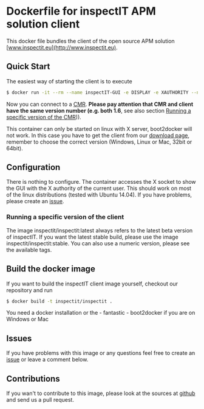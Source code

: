 # Dockerfile for inspectIT APM solution client
This docker file bundles the client of the open source APM solution [www.inspectit.eu](http://www.inspectit.eu).

## Quick Start
The easiest way of starting the client is to execute

```bash
$ docker run -it --rm --name inspectIT-GUI -e DISPLAY -e XAUTHORITY --net=host -v $XAUTHORITY:$XAUTHORITY inspectit/inspectit
```

Now you can connect to a [CMR](https://registry.hub.docker.com/u/inspectit/cmr/). **Please pay attention that CMR and client have the same version number (e.g. both 1.6**, see also section [Running a specific version of the CMR](#running-a-specific-version-of-the-client))).

This container can only be started on linux with X server, boot2docker will not work. In this case you have to get the client from our [download page](http://www.inspectit.eu/download-inspectit/), remember to choose the correct version (Windows, Linux or Mac, 32bit or 64bit).

## Configuration
There is nothing to configure. The container accesses the X socket to show the GUI with the X authority of the current user. This should work on most of the linux distributions (tested with Ubuntu 14.04). If you have problems, please create an [issue](https://github.com/inspectIT/docker-CMR/issues/new).

### Running a specific version of the client
The image inspectit/inspectit:latest always refers to the latest beta version of inspectIT. If you want the latest stable build, please use the image inspectit/inspectit:stable. You can also use a numeric version, please see the available tags. 

## Build the docker image
If you want to build the inspectIT client image yourself, checkout our repository and run 

```bash
$ docker build -t inspectit/inspectit .
```

You need a docker installation or the - fantastic - boot2docker if you are on Windows or Mac

## Issues
If you have problems with this image or any questions feel free to create an [issue](https://github.com/inspectIT/docker-CMR/issues/new) or leave a comment below.

## Contributions
If you wan't to contribute to this image, please look at the sources at [github](https://github.com/inspectIT/docker-CMR) and send us a pull request.
